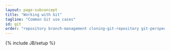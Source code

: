 ```yaml
---
layout: page-subconcept
title: "Working with Git"
tagline: "Common Git use cases"
id: git
order: "repository branch-management cloning-git-repository git-perspective git-staging reset-replace merge conflicts history creating-tags git-blame"
---
```

{% include JB/setup %}
